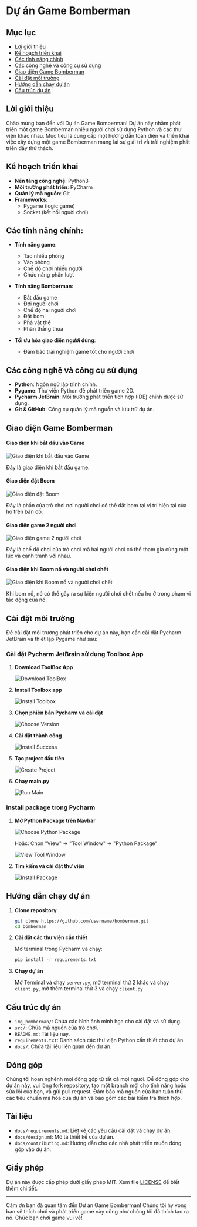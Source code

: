 # Dự án Game Bomberman

## Mục lục
- [Lời giới thiệu](#lời-giới-thiệu)
- [Kế hoạch triển khai](#kế-hoạch-triển-khai)
- [Các tính năng chính](#các-tính-năng-chính)
- [Các công nghệ và công cụ sử dụng](#các-công-nghệ-và-công-cụ-sử-dụng)
- [Giao diện Game Bomberman](#giao-diện-game-bomberman)
- [Cài đặt môi trường](#cài-đặt-môi-trường)
- [Hướng dẫn chạy dự án](#hướng-dẫn-chạy-dự-án)
- [Cấu trúc dự án](#cấu-trúc-dự-án)


## Lời giới thiệu
Chào mừng bạn đến với Dự án Game Bomberman! Dự án này nhằm phát triển một game Bomberman nhiều người chơi sử dụng Python và các thư viện khác nhau. Mục tiêu là cung cấp một hướng dẫn toàn diện và triển khai việc xây dựng một game Bomberman mang lại sự giải trí và trải nghiệm phát triển đầy thử thách.

## Kế hoạch triển khai
- **Nền tảng công nghệ**: Python3
- **Môi trường phát triển**: PyCharm
- **Quản lý mã nguồn**: Git
- **Frameworks**:
  - Pygame (logic game)
  - Socket (kết nối người chơi)
  
## Các tính năng chính:
- **Tính năng game**:
  - Tạo nhiều phòng
  - Vào phòng
  - Chế độ chơi nhiều người
  - Chức năng phân lượt
- **Tính năng Bomberman**:
  - Bắt đầu game
  - Đợi người chơi
  - Chế độ hai người chơi
  - Đặt bom
  - Phá vật thể
  - Phân thắng thua

- **Tối ưu hóa giao diện người dùng**:
  - Đảm bảo trải nghiệm game tốt cho người chơi

## Các công nghệ và công cụ sử dụng

- **Python**: Ngôn ngữ lập trình chính.
- **Pygame**: Thư viện Python để phát triển game 2D.
- **Pycharm JetBrain**: Môi trường phát triển tích hợp (IDE) chính được sử dụng.
- **Git & GitHub**: Công cụ quản lý mã nguồn và lưu trữ dự án.

## Giao diện Game Bomberman

#### Giao diện khi bắt đầu vào Game
![Giao diện khi bắt đầu vào Game](img_bomberman/UI/StartGame.png)

Đây là giao diện khi bắt đầu game.

#### Giao diện đặt Boom
![Giao diện đặt Boom](img_bomberman/UI/PlaceBomb.png)

Đây là phần của trò chơi nơi người chơi có thể đặt bom tại vị trí hiện tại của họ trên bản đồ.

#### Giao diện game 2 người chơi
![Giao diện game 2 người chơi](img_bomberman/UI/PlayGame2Player.png)

Đây là chế độ chơi của trò chơi mà hai người chơi có thể tham gia cùng một lúc và cạnh tranh với nhau.

#### Giao diện khi Boom nổ và người chơi chết
![Giao diện khi Boom nổ và người chơi chết](img_bomberman/UI/BombBang_PlayerDie.png)

Khi bom nổ, nó có thể gây ra sự kiện người chơi chết nếu họ ở trong phạm vi tác động của nó.


## Cài đặt môi trường

Để cài đặt môi trường phát triển cho dự án này, bạn cần cài đặt Pycharm JetBrain và thiết lập Pygame như sau:

### Cài đặt Pycharm JetBrain sử dụng Toolbox App

1. **Download ToolBox App**

    ![Download ToolBox](img_bomberman/download_toolbox.png)

2. **Install Toolbox app**

    ![Install Toolbox](img_bomberman/install_toolbox.png)

3. **Chọn phiên bản Pycharm và cài đặt**

    ![Choose Version](img_bomberman/choose_version.png)

4. **Cài đặt thành công**

    ![Install Success](img_bomberman/install_py_toolbox.png)

5. **Tạo project đầu tiên**

    ![Create Project](img_bomberman/create_project.png)

6. **Chạy main.py**

    ![Run Main](img_bomberman/run_hello.png)

### Install package trong Pycharm

1. **Mở Python Package trên Navbar**

    ![Choose Python Package](img_bomberman/choose_python_package.png)

    Hoặc: Chọn "View" -> "Tool Window" -> "Python Package"

    ![View Tool Window](img_bomberman/view_tool_window_python_package.png)

2. **Tìm kiếm và cài đặt thư viện**

    ![Install Package](img_bomberman/install_package_pygame.png)

## Hướng dẫn chạy dự án

1. **Clone repository**

    ```bash
    git clone https://github.com/username/bomberman.git
    cd bomberman
    ```

2. **Cài đặt các thư viện cần thiết**

    Mở terminal trong Pycharm và chạy:

    ```bash
    pip install -r requirements.txt
    ```

3. **Chạy dự án**

    Mở Terminal và chạy `server.py`, mở terminal thứ 2 khác và chạy `client.py`, mở thêm terminal thứ 3 và chạy `client.py`

## Cấu trúc dự án

- `img_bomberman/`: Chứa các hình ảnh minh họa cho cài đặt và sử dụng.
- `src/`: Chứa mã nguồn của trò chơi.
- `README.md`: Tài liệu này.
- `requirements.txt`: Danh sách các thư viện Python cần thiết cho dự án.
- `docs/`: Chứa tài liệu liên quan đến dự án.

## Đóng góp
Chúng tôi hoan nghênh mọi đóng góp từ tất cả mọi người. Để đóng góp cho dự án này, vui lòng fork repository, tạo một branch mới cho tính năng hoặc sửa lỗi của bạn, và gửi pull request. Đảm bảo mã nguồn của bạn tuân thủ các tiêu chuẩn mã hóa của dự án và bao gồm các bài kiểm tra thích hợp.

## Tài liệu
- `docs/requirements.md`: Liệt kê các yêu cầu cài đặt và chạy dự án.
- `docs/design.md`: Mô tả thiết kế của dự án.
- `docs/contributing.md`: Hướng dẫn cho các nhà phát triển muốn đóng góp vào dự án.

## Giấy phép
Dự án này được cấp phép dưới giấy phép MIT. Xem file [LICENSE](LICENSE) để biết thêm chi tiết.

---

Cảm ơn bạn đã quan tâm đến Dự án Game Bomberman! Chúng tôi hy vọng bạn sẽ thích chơi và phát triển game này cũng như chúng tôi đã thích tạo ra nó. Chúc bạn chơi game vui vẻ!
